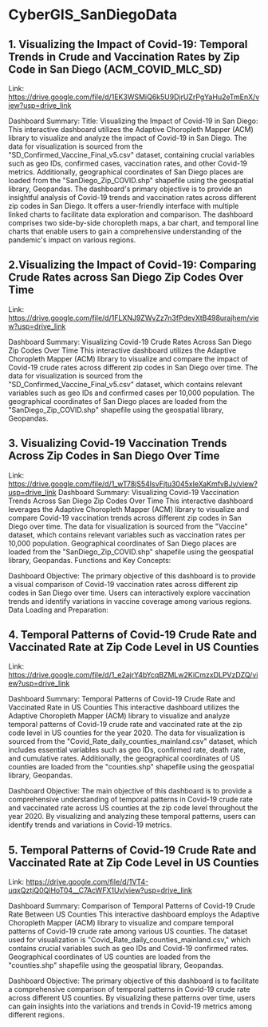 # CyberGIS_SanDiegoData

## 1. Visualizing the Impact of Covid-19: Temporal Trends in Crude and Vaccination Rates by Zip Code in San Diego (ACM_COVID_MLC_SD)
Link:
https://drive.google.com/file/d/1EK3WSMiQ6k5U9DjrUZrPgYaHu2eTmEnX/view?usp=drive_link

Dashboard Summary:
Title: Visualizing the Impact of Covid-19 in San Diego:
This interactive dashboard utilizes the Adaptive Choropleth Mapper (ACM) library to visualize and analyze the impact of Covid-19 in San Diego. The data for visualization is sourced from the "SD_Confirmed_Vaccine_Final_v5.csv" dataset, containing crucial variables such as geo IDs, confirmed cases, vaccination rates, and other Covid-19 metrics. Additionally, geographical coordinates of San Diego places are loaded from the "SanDiego_Zip_COVID.shp" shapefile using the geospatial library, Geopandas.
The dashboard's primary objective is to provide an insightful analysis of Covid-19 trends and vaccination rates across different zip codes in San Diego. It offers a user-friendly interface with multiple linked charts to facilitate data exploration and comparison. The dashboard comprises two side-by-side choropleth maps, a bar chart, and temporal line charts that enable users to gain a comprehensive understanding of the pandemic's impact on various regions.

## 2.Visualizing the Impact of Covid-19: Comparing Crude Rates across San Diego Zip Codes Over Time

Link:
https://drive.google.com/file/d/1FLXNJ9ZWvZz7n3fPdevXtB498urajhem/view?usp=drive_link

Dashboard Summary: Visualizing Covid-19 Crude Rates Across San Diego Zip Codes Over Time
This interactive dashboard utilizes the Adaptive Choropleth Mapper (ACM) library to visualize and compare the impact of Covid-19 crude rates across different zip codes in San Diego over time. The data for visualization is sourced from the "SD_Confirmed_Vaccine_Final_v5.csv" dataset, which contains relevant variables such as geo IDs and confirmed cases per 10,000 population. The geographical coordinates of San Diego places are loaded from the "SanDiego_Zip_COVID.shp" shapefile using the geospatial library, Geopandas.

## 3. Visualizing Covid-19 Vaccination Trends Across Zip Codes in San Diego Over Time
Link: https://drive.google.com/file/d/1_wT78jS54IsvFjtu3045xIeXaKmfvBJy/view?usp=drive_link Dashboard Summary: Visualizing Covid-19 Vaccination Trends Across San Diego Zip Codes Over
Time
This interactive dashboard leverages the Adaptive Choropleth Mapper (ACM) library to visualize and compare Covid-19 vaccination trends across different zip codes in San Diego over time. The data for visualization is sourced from the "Vaccine" dataset, which contains relevant variables such as vaccination rates per 10,000 population. Geographical coordinates of San Diego places are loaded from the "SanDiego_Zip_COVID.shp" shapefile using the geospatial library, Geopandas.
Functions and Key Concepts:

Dashboard Objective:
The primary objective of this dashboard is to provide a visual comparison of
Covid-19 vaccination rates across different zip codes in San Diego over time. Users can interactively explore vaccination trends and identify variations in vaccine coverage among various regions.
Data Loading and Preparation:

## 4. Temporal Patterns of Covid-19 Crude Rate and Vaccinated Rate at Zip Code Level in US Counties
Link: https://drive.google.com/file/d/1_e2ajrY4bYcqBZMLw2KiCmzxDLPVzDZQ/view?usp=drive_link
 
 Dashboard Summary: Temporal Patterns of Covid-19 Crude Rate and Vaccinated Rate in US Counties
This interactive dashboard utilizes the Adaptive Choropleth Mapper (ACM) library to visualize and analyze temporal patterns of Covid-19 crude rate and vaccinated rate at the zip code level in US counties for the year 2020. The data for visualization is sourced from the "Covid_Rate_daily_counties_mainland.csv" dataset, which includes essential variables such as geo IDs, confirmed rate, death rate, and cumulative rates. Additionally, the geographical coordinates of US counties are loaded from the "counties.shp" shapefile using the geospatial library, Geopandas.

Dashboard Objective:
The main objective of this dashboard is to provide a comprehensive understanding of temporal patterns in Covid-19 crude rate and vaccinated rate across US counties at the zip code level throughout the year 2020. By visualizing and analyzing these temporal patterns, users can identify trends and variations in Covid-19 metrics.


## 5. Temporal Patterns of Covid-19 Crude Rate and Vaccinated Rate at Zip Code Level in US Counties
Link: https://drive.google.com/file/d/1VT4-uqxQztjQ0QlHoT04__C7AcWFX1Uv/view?usp=drive_link
 
 Dashboard Summary: Comparison of Temporal Patterns of Covid-19 Crude Rate Between US Counties
This interactive dashboard employs the Adaptive Choropleth Mapper (ACM) library to visualize and compare temporal patterns of Covid-19 crude rate among various US counties. The dataset used for visualization is "Covid_Rate_daily_counties_mainland.csv," which contains crucial variables such as geo IDs and Covid-19 confirmed rates. Geographical coordinates of US counties are loaded from the "counties.shp" shapefile using the geospatial library, Geopandas.

Dashboard Objective:
The primary objective of this dashboard is to facilitate a comprehensive
comparison of temporal patterns in Covid-19 crude rate across different US counties. By visualizing these patterns over time, users can gain insights into the variations and trends in Covid-19 metrics among different regions.


